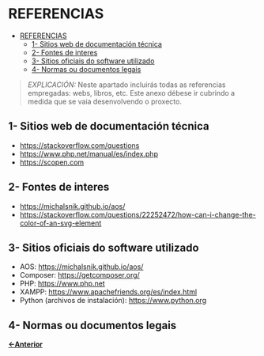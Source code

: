 # REFERENCIAS

- [REFERENCIAS](#referencias)
  - [1- Sitios web de documentación técnica](#1--sitios-web-de-documentación-técnica)
  - [2- Fontes de interes](#2--fontes-de-interes)
  - [3- Sitios oficiais do software utilizado](#3--sitios-oficiais-do-software-utilizado)
  - [4- Normas ou documentos legais](#4--normas-ou-documentos-legais)

> *EXPLICACIÓN:* Neste apartado incluirás todas as referencias empregadas: webs, libros, etc. Este anexo débese ir cubrindo a medida que se vaia desenvolvendo o proxecto.

## 1- Sitios web de documentación técnica

- https://stackoverflow.com/questions
- https://www.php.net/manual/es/index.php
- https://scopen.com

## 2- Fontes de interes

- https://michalsnik.github.io/aos/
- https://stackoverflow.com/questions/22252472/how-can-i-change-the-color-of-an-svg-element

## 3- Sitios oficiais do software utilizado

- AOS: https://michalsnik.github.io/aos/
- Composer: https://getcomposer.org/
- PHP: https://www.php.net
- XAMPP: https://www.apachefriends.org/es/index.html
- Python (archivos de instalación): https://www.python.org

## 4- Normas ou documentos legais

[**<-Anterior**](../../README.md)
